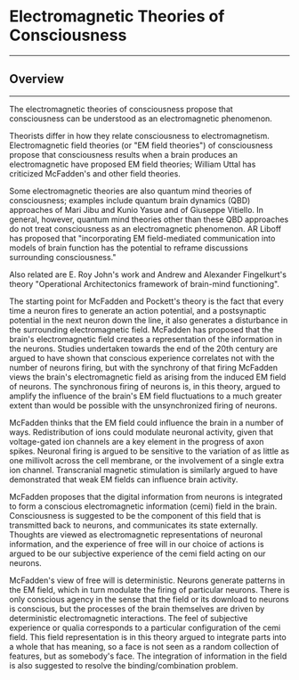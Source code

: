 # Electromagnetic Theories of Consciousness

---
## Overview
---

The electromagnetic theories of consciousness propose that consciousness can be
understood as an electromagnetic phenomenon.

Theorists differ in how they relate consciousness to electromagnetism. Electromagnetic field theories (or "EM field theories") of consciousness propose that consciousness results when a brain produces an electromagnetic  have proposed EM field theories; William Uttal has criticized McFadden's and other field theories.

Some electromagnetic theories are also quantum mind theories of consciousness; examples include quantum brain dynamics (QBD) approaches of Mari Jibu and Kunio Yasue and of Giuseppe Vitiello. In general, however, quantum mind theories other than these QBD approaches do not treat consciousness as an electromagnetic phenomenon. AR Liboff has proposed that "incorporating EM field-mediated communication into models of brain function has the potential to reframe discussions surrounding consciousness." 

Also related are E. Roy John's work and Andrew and Alexander Fingelkurt's theory "Operational Architectonics framework of brain-mind functioning".

The starting point for McFadden and Pockett's theory is the fact that every time a neuron fires to generate an action potential, and a postsynaptic potential in the next neuron down the line, it also generates a disturbance in the surrounding electromagnetic field. McFadden has proposed that the brain's electromagnetic field creates a representation of the information in the neurons.
Studies undertaken towards the end of the 20th century are argued to have shown that conscious experience correlates not with the number of neurons firing,
but with the synchrony of that firing
McFadden views the brain's electromagnetic field as arising from the induced EM field of neurons. The synchronous firing of neurons is, in this theory, argued to amplify the influence of the brain's EM field fluctuations to a much greater extent than would be possible with the unsynchronized firing of neurons.

McFadden thinks that the EM field could influence the brain in a number of ways. Redistribution of ions could modulate neuronal activity, given that voltage-gated ion channels are a key element in the progress of axon spikes. Neuronal firing is argued to be sensitive to the variation of as little as one millivolt across the cell membrane, or the involvement of a single extra ion channel. Transcranial magnetic stimulation is similarly argued to have demonstrated that weak EM fields can influence brain activity.

McFadden proposes that the digital information from neurons is integrated to form a conscious electromagnetic information (cemi) field in the brain. Consciousness is suggested to be the component of this field that is transmitted back to neurons, and communicates its state externally. Thoughts are viewed as electromagnetic representations of neuronal information, and the experience of free will in our choice of actions is argued to be our subjective experience of the cemi field acting on our neurons. 

McFadden's view of free will is deterministic. Neurons generate patterns in the EM field, which in turn modulate the firing of particular neurons. There is only conscious agency in the sense that the field or its download to neurons is conscious, but the processes of the brain themselves are driven by deterministic electromagnetic interactions. The feel of subjective experience or qualia corresponds to a particular configuration of the cemi field. This field representation is in this theory argued to integrate parts into a whole that has meaning, so a face is not seen as a random collection of features, but as somebody's face. The integration of information in the field is also suggested to resolve the binding/combination problem. 